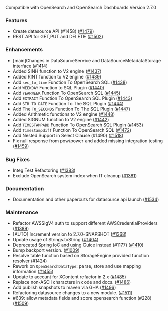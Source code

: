 Compatible with OpenSearch and OpenSearch Dashboards Version 2.7.0

### Features

* Create datasource API (#1458) ([#1479](https://github.com/opensearch-project/sql/pull/1479))
* REST API for GET,PUT and DELETE ([#1502](https://github.com/opensearch-project/sql/pull/1502))

### Enhancements

* [main]Changes in DataSourceService and DataSourceMetadataStorage interface ([#1414](https://github.com/opensearch-project/sql/pull/1414))
* Added SINH function to V2 engine ([#1437](https://github.com/opensearch-project/sql/pull/1437))
* Added RINT function to V2 engine  ([#1439](https://github.com/opensearch-project/sql/pull/1439))
* Add `sec_to_time` Function To OpenSearch SQL ([#1438](https://github.com/opensearch-project/sql/pull/1438))
* Add `WEEKDAY` Function to SQL Plugin ([#1440](https://github.com/opensearch-project/sql/pull/1440))
* Add `YEARWEEK` Function To OpenSearch SQL ([#1445](https://github.com/opensearch-project/sql/pull/1445))
* Add `EXTRACT` Function To OpenSearch SQL Plugin ([#1443](https://github.com/opensearch-project/sql/pull/1443))
* Add `STR_TO_DATE` Function To The SQL Plugin ([#1444](https://github.com/opensearch-project/sql/pull/1444))
* Add The `TO_SECONDS` Function To The SQL Plugin ([#1447](https://github.com/opensearch-project/sql/pull/1447))
* Added Arithmetic functions to V2 engine ([#1448](https://github.com/opensearch-project/sql/pull/1448))
* Added SIGNUM function to V2 engine ([#1442](https://github.com/opensearch-project/sql/pull/1442))
* Add `TIMESTAMPADD` Function To OpenSearch SQL Plugin ([#1453](https://github.com/opensearch-project/sql/pull/1453))
* Add `Timestampdiff` Function To OpenSearch SQL ([#1472](https://github.com/opensearch-project/sql/pull/1472))
* Add Nested Support in Select Clause (#1490) ([#1518](https://github.com/opensearch-project/sql/pull/1518))
* Fix null response from pow/power and added missing integration testing ([#1459](https://github.com/opensearch-project/sql/pull/1459))


### Bug Fixes

* Integ Test Refactoring ([#1383](https://github.com/opensearch-project/sql/pull/1383))
* Exclude OpenSearch system index when IT cleanup ([#1381](https://github.com/opensearch-project/sql/pull/1381))

### Documentation

* Documentation and other papercuts for datasource api launch ([#1534](https://github.com/opensearch-project/sql/pull/1534))

### Maintenance

* Refactor AWSSigV4 auth to support different AWSCredentialProviders ([#1389](https://github.com/opensearch-project/sql/pull/1389))
* [AUTO] Increment version to 2.7.0-SNAPSHOT ([#1368](https://github.com/opensearch-project/sql/pull/1368))
* Update usage of Strings.toString ([#1404](https://github.com/opensearch-project/sql/pull/1404))
* Deprecated Spring IoC and using Guice instead (#1177) ([#1410](https://github.com/opensearch-project/sql/pull/1410))
* Bump backport version. ([#1009](https://github.com/opensearch-project/sql/pull/1009))
* Resolve table function based on StorageEngine provided function resolver ([#1424](https://github.com/opensearch-project/sql/pull/1424))
* Rework on `OpenSearchDataType`: parse, store and use mapping information ([#1455](https://github.com/opensearch-project/sql/pull/1455))
* Update to account for XContent refactor in 2.x ([#1485](https://github.com/opensearch-project/sql/pull/1485))
* Replace non-ASCII characters in code and docs. ([#1486](https://github.com/opensearch-project/sql/pull/1486))
* Add publish snapshots to maven via GHA ([#1496](https://github.com/opensearch-project/sql/pull/1496))
* Refactoring datasource changes to a new module. ([#1511](https://github.com/opensearch-project/sql/pull/1511))
* #639: allow metadata fields and score opensearch function  (#228) ([#1509](https://github.com/opensearch-project/sql/pull/1509))
